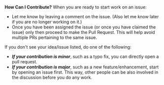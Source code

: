 **How Can I Contribute?**
When you are ready to start work on an issue:

* Let me know by leaving a comment on the issue. (Also let me know later if you are no longer working on it.)
* Once you have been assigned the issue (or once you have claimed the issue) only then proceed to make the Pull Request. This will help avoid multiple PRs pertaining to the same issue.

If you don't see your idea/issue listed, do one of the following:

* ***If your contribution is minor***, such as a typo fix, you can directly open a pull request.
* ***If your contribution is major***, such as a new feature/enhancement, start by opening an issue first. This way, other people can be also involved in the discussion before you do any work.


